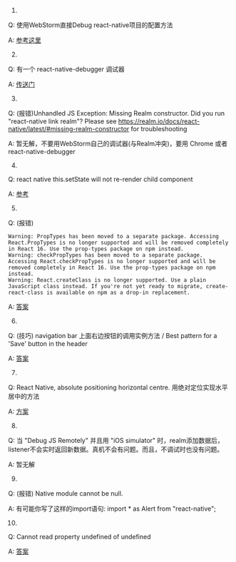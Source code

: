 1.
Q: 使用WebStorm直接Debug react-native项目的配置方法

A: [参考这里](https://blog.jetbrains.com/webstorm/2016/12/developing-mobile-apps-with-react-native-in-webstorm/)

2.
Q: 有一个 react-native-debugger 调试器

A: [传送门](https://github.com/jhen0409/react-native-debugger)

3.
Q: (报错)Unhandled JS Exception: Missing Realm constructor. Did you run "react-native link realm"? Please see https://realm.io/docs/react-native/latest/#missing-realm-constructor for troubleshooting

A: 暂无解，不要用WebStorm自己的调试器(与Realm冲突)，要用 Chrome 或者 react-native-debugger

4.
Q: react native this.setState will not re-render child component

A: [参考](https://stackoverflow.com/questions/30679927/react-native-this-setstate-will-not-re-render-child-component)

5.
Q: (报错)
```
Warning: PropTypes has been moved to a separate package. Accessing React.PropTypes is no longer supported and will be removed completely in React 16. Use the prop-types package on npm instead.
Warning: checkPropTypes has been moved to a separate package. Accessing React.checkPropTypes is no longer supported and will be removed completely in React 16. Use the prop-types package on npm instead.
Warning: React.createClass is no longer supported. Use a plain JavaScript class instead. If you're not yet ready to migrate, create-react-class is available on npm as a drop-in replacement.
```
A: [答案](https://stackoverflow.com/a/46380918/8799673)

6.
Q: (技巧) navigation bar 上面右边按钮的调用实例方法 / Best pattern for a 'Save' button in the header

A: [答案](https://github.com/react-community/react-navigation/issues/145#issuecomment-337826964)

7.
Q: React Native, absolute positioning horizontal centre. 用绝对定位实现水平居中的方法

A: [方案](https://stackoverflow.com/questions/37317568/react-native-absolute-positioning-horizontal-centre)

8.
Q: 当 "Debug JS Remotely" 并且用 "iOS simulator" 时，realm添加数据后，listener不会实时返回新数据。真机不会有问题。而且，不调试时也没有问题。

A: 暂无解

9.
Q: (报错) Native module cannot be null.

A: 有可能你写了这样的import语句: import * as Alert from "react-native";

10.
Q: Cannot read property undefined of undefined

A: [答案](https://github.com/react-community/react-navigation/issues/1919)

